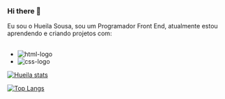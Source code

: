 ### Hi there 👋

Eu sou o Hueila Sousa, sou um Programador Front End, atualmente estou aprendendo e criando projetos com:
<br>
<br>
 - <img src="https://img.shields.io/badge/HTML5-E34F26?style=for-the-badge&logo=html5&logoColor=white" alt="html-logo" />
 - <img src="https://img.shields.io/badge/CSS3-1572B6?style=for-the-badge&logo=css3&logoColor=white" alt="css-logo"/>

[![Hueila stats](https://github-readme-stats.vercel.app/api?username=sousamba)](https://github.com/anuraghazra/github-readme-stats)

[![Top Langs](https://github-readme-stats.vercel.app/api/top-langs/?username=sousamba)](https://github.com/anuraghazra/github-readme-stats)

